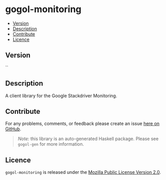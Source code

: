 # gogol-monitoring

* [Version](#version)
* [Description](#description)
* [Contribute](#contribute)
* [Licence](#licence)


## Version

``


## Description

A client library for the Google Stackdriver Monitoring.


## Contribute

For any problems, comments, or feedback please create an issue [here on GitHub](https://github.com/brendanhay/gogol/issues).

> _Note:_ this library is an auto-generated Haskell package. Please see `gogol-gen` for more information.


## Licence

`gogol-monitoring` is released under the [Mozilla Public License Version 2.0](http://www.mozilla.org/MPL/).
